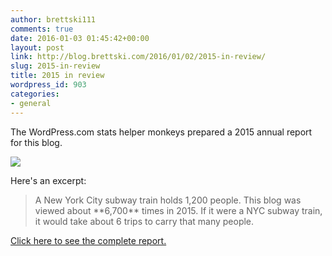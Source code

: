 ```yaml
---
author: brettski111
comments: true
date: 2016-01-03 01:45:42+00:00
layout: post
link: http://blog.brettski.com/2016/01/02/2015-in-review/
slug: 2015-in-review
title: 2015 in review
wordpress_id: 903
categories:
- general
---
```


The WordPress.com stats helper monkeys prepared a 2015 annual report for this blog.

[![](//s0.wp.com/wp-content/mu-plugins/annual-reports/img/2014-emailteaser.png)](http://blog.brettski.com/2015/annual-report/)

Here's an excerpt:


<blockquote>A New York City subway train holds 1,200 people. This blog was viewed about **6,700** times in 2015. If it were a NYC subway train, it would take about 6 trips to carry that many people.</blockquote>


[Click here to see the complete report.](http://blog.brettski.com/2015/annual-report/)
